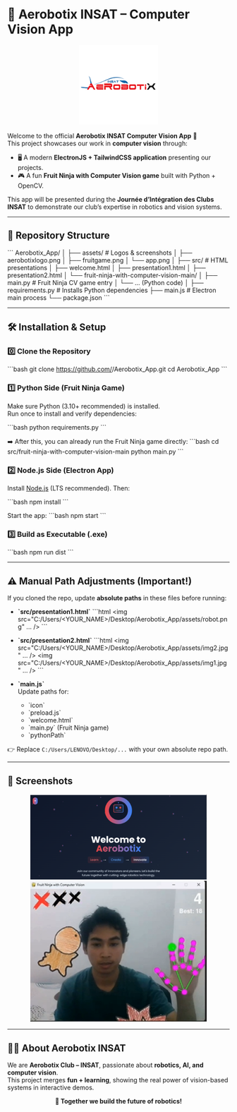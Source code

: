 # 🚀 Aerobotix INSAT – Computer Vision App

<p align="center">
  <img src="./assets/aerobotixlogo.png" alt="Aerobotix Logo" width="180"/>
</p>

Welcome to the official **Aerobotix INSAT Computer Vision App** 🎉  
This project showcases our work in **computer vision** through:

- 🖥️ A modern **ElectronJS + TailwindCSS application** presenting our projects.  
- 🎮 A fun **Fruit Ninja with Computer Vision game** built with Python + OpenCV.  

This app will be presented during the **Journée d’Intégration des Clubs INSAT** to demonstrate our club’s expertise in robotics and vision systems.

---

## 📂 Repository Structure

\`\`\`
Aerobotix_App/
│
├── assets/                     # Logos & screenshots
│   ├── aerobotixlogo.png
│   ├── fruitgame.png
│   └── app.png
│
├── src/                        # HTML presentations
│   ├── welcome.html
│   ├── presentation1.html
│   ├── presentation2.html
│   └── fruit-ninja-with-computer-vision-main/
│       ├── main.py             # Fruit Ninja CV game entry
│       └── ... (Python code)
│
├── requirements.py             # Installs Python dependencies
├── main.js                     # Electron main process
└── package.json
\`\`\`

---

## 🛠️ Installation & Setup

### 0️⃣ Clone the Repository
\`\`\`bash
git clone https://github.com/<your-username>/Aerobotix_App.git
cd Aerobotix_App
\`\`\`

### 1️⃣ Python Side (Fruit Ninja Game)
Make sure Python (3.10+ recommended) is installed.  
Run once to install and verify dependencies:

\`\`\`bash
python requirements.py
\`\`\`

➡️ After this, you can already run the Fruit Ninja game directly:
\`\`\`bash
cd src/fruit-ninja-with-computer-vision-main
python main.py
\`\`\`

### 2️⃣ Node.js Side (Electron App)
Install [Node.js](https://nodejs.org/) (LTS recommended). Then:

\`\`\`bash
npm install
\`\`\`

Start the app:
\`\`\`bash
npm start
\`\`\`

### 3️⃣ Build as Executable (.exe)
\`\`\`bash
npm run dist
\`\`\`

---

## ⚠️ Manual Path Adjustments (Important!)

If you cloned the repo, update **absolute paths** in these files before running:

- **\`src/presentation1.html\`**
  \`\`\`html
  <img src="C:/Users/<YOUR_NAME>/Desktop/Aerobotix_App/assets/robot.png" ... />
  \`\`\`

- **\`src/presentation2.html\`**
  \`\`\`html
  <img src="C:/Users/<YOUR_NAME>/Desktop/Aerobotix_App/assets/img2.jpg" ... />
  <img src="C:/Users/<YOUR_NAME>/Desktop/Aerobotix_App/assets/img1.jpg" ... />
  \`\`\`

- **\`main.js\`**  
  Update paths for:
  - \`icon\`  
  - \`preload.js\`  
  - \`welcome.html\`  
  - \`main.py\` (Fruit Ninja game)  
  - \`pythonPath\`  

👉 Replace `C:/Users/LENOVO/Desktop/...` with your own absolute repo path.

---

## 📸 Screenshots

<p align="center">
  <img src="./assets/app.png" alt="App Screenshot" width="400"/>
  <img src="./assets/fruitgame.png" alt="Fruit Ninja CV Game" width="400"/>
</p>

---

## 👨‍💻 About Aerobotix INSAT

We are **Aerobotix Club – INSAT**, passionate about **robotics, AI, and computer vision**.  
This project merges **fun + learning**, showing the real power of vision-based systems in interactive demos.  

<p align="center">
  <b>🔗 Together we build the future of robotics!</b>
</p>
